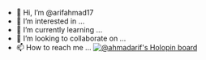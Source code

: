 - 👋 Hi, I’m @arifahmad17
- 👀 I’m interested in ...
- 🌱 I’m currently learning ...
- 💞️ I’m looking to collaborate on ...
- 📫 How to reach me ...
[![@ahmadarif's Holopin board](https://holopin.io/api/user/board?user=ahmadarif)](https://holopin.io/@ahmadarif)
<!---
arifahmad17/arifahmad17 is a ✨ special ✨ repository because its `README.md` (this file) appears on your GitHub profile.
You can click the Preview link to take a look at your changes.

--->
